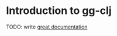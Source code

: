# Introduction to gg-clj

TODO: write [great documentation](http://jacobian.org/writing/great-documentation/what-to-write/)
